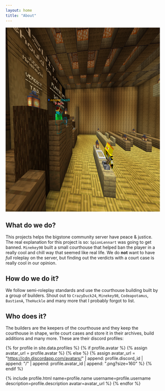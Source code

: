 ```yaml
---
layout: home
title: "About"
---
```


<img src="assets/images/courthouse/def-vs-judge.png" alt="alternative" style="width: 840px; height: 600px;">

## **What do we do?**
This projects helps the bigstone community server have peace & justice. The real explanation for this project is so: `SpionLennart` was going to get banned. `Minekey98` built a small courthouse that helped ban the player in a really cool and chill way that seemed like real life. We do **not** want to have *full* roleplay on the server, but finding out the verdicts with a court case is really cool in our opinion.

## **How do we do it?**
We follow semi-roleplay standards and use the courthouse building built by a group of builders. Shout out to `CrazyDuck24`, `Minekey98`, `Codeapotamus`, `BastienA`, `TheHuckle` and many more that I probably forgot to list.

## **Who does it?**
The builders are the keepers of the courthouse and they keep the courthouse in shape, write court cases and store it in their archives, build additions and many more. These are their discord profiles:

<!-- profiles -->
{% for profile in site.data.profiles %}
  {% if profile.avatar %}
    {% assign avatar_url = profile.avatar %}
  {% else %}
    {% assign avatar_url = "https://cdn.discordapp.com/avatars/" | append: profile.discord_id | append: "/" | append: profile.avatar_id | append: ".png?size=160" %}
  {% endif %}

  {% include profile.html 
    name=profile.name 
    username=profile.username 
    description=profile.description 
    avatar=avatar_url %}
{% endfor %}
